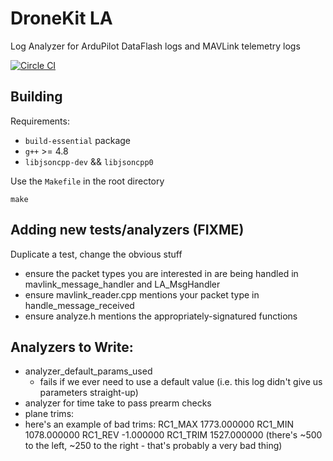 # DroneKit LA

Log Analyzer for ArduPilot DataFlash logs and MAVLink telemetry logs

[![Circle CI](https://circleci.com/gh/dronekit/dronekit-la/tree/master.svg?style=svg)](https://circleci.com/gh/dronekit/dronekit-la/tree/master)


## Building

Requirements:
- `build-essential` package
- `g++` >= 4.8
- `libjsoncpp-dev` && `libjsoncpp0`

Use the `Makefile` in the root directory

```
make
```

## Adding new tests/analyzers (FIXME)

Duplicate a test, change the obvious stuff
 - ensure the packet types you are interested in are being handled in mavlink_message_handler and LA_MsgHandler
 - ensure mavlink_reader.cpp mentions your packet type in handle_message_received
 - ensure analyze.h mentions the appropriately-signatured functions


## Analyzers to Write:
 - analyzer_default_params_used
   - fails if we ever need to use a default value (i.e. this log didn't give us parameters straight-up)
 - analyzer for time take to pass prearm checks
 - plane trims:
  - here's an example of bad trims:
RC1_MAX 1773.000000
RC1_MIN 1078.000000
RC1_REV -1.000000
RC1_TRIM 1527.000000
 (there's ~500 to the left, ~250 to the right - that's probably a very bad thing)
